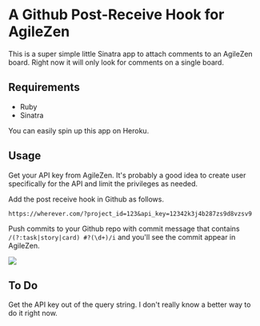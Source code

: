 A Github Post-Receive Hook for AgileZen
=======================================

This is a super simple little Sinatra app to attach comments to an AgileZen board. Right now 
it will only look for comments on a single board.

Requirements
------------

* Ruby
* Sinatra 

You can easily spin up this app on Heroku. 

Usage
-----

Get your API key from AgileZen. It's probably a good idea to create user specifically for
the API and limit the privileges as needed.

Add the post receive hook in Github as follows.

```
https://wherever.com/?project_id=123&api_key=12342k3j4b287zs9d8vzsv9
```

Push commits to your Github repo with commit message that contains `/(?:task|story|card) #?(\d+)/i` and you'll see the commit appear in AgileZen.

<img src='https://github.com/MarkBorcherding/agilezen-github-post-receive-hook/wiki/screenshot.png'/>

To Do
-----
Get the API key out of the query string. I don't really know a better way to do it right now.






